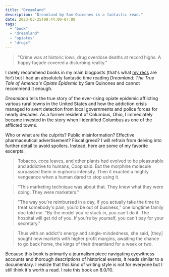 ```yaml
---
title: "Dreamland"
description: "Dreamland by Sam Quinones is a fantastic read."
date: 2023-03-25T09:44:00-07:00
tags:
  - "book"
  - "dreamland"
  - "opiates"
  - "drugs"
---
```


> "Crime was at historic lows, drug overdose deaths at record highs. A happy façade covered a disturbing reality."

I rarely recommend books in my main blogposts (that's what [my recs](/recs) are for!) but I had an absolutely fantastic time reading *Dreamland: The True Tale of America's Opiate Epidemic* by Sam Quinones and cannot recommend it enough.

*Dreamland* tells the true story of the ever-rising opiate epidemic afflicting various rural towns in the United States and how the addiction crisis managed to avert detection from local governments and police forces for nearly decades. As a former resident of Columbus, Ohio, I immediately became invested in the story when I identified Columbus as one of the afflicted towns.

Who or what are the culprits? Public misinformation? Effective pharmaceutical advertisement? Fiscal greed? I will refrain from delving into further detail to avoid spoilers. Instead, here are some of my favorite excerpts:

> Tobacco, coca leaves, and other plants had evolved to be pleasurable and addictive to humans, Coop said. But the morphine molecule surpassed them in euphoric intensity. Then it exacted a mighty vengeance when a human dared to stop using it.

> "This marketing technique was about that. They knew what they were doing. They were marketers."

> "The way you're reimbursed in a day, if you actually take the time to treat somebody's pain, you'd be out of business," one longtime family doc told me. "By the model you're stuck in, you can't do it. The hospital will get rid of you. If you're by yourself, you can't pay for your secretary."

> Thus with an addict's energy and single-mindedness, she said, [they] sought new markets with higher profit margins, awaiting the chance to go back home, the kings of their dreamland for a week or two.

Because this book is primarily a journalism piece navigating eyewitness accounts and thorough descriptions of historical events, it reads similar to a documentary. I realize that this kind of writing style is not for everyone but I still think it's worth a read. I rate this book an 8.0/10.

